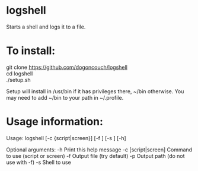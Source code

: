 # logshell
Starts a shell and logs it to a file.

# To install:  
git clone https://github.com/dogoncouch/logshell  
cd logshell  
./setup.sh  

Setup will install in /usr/bin if it has privileges there, ~/bin otherwise. You may need to add ~/bin to your path in ~/.profile.

# Usage information:  
Usage: logshell [-c {script|screen}] [-f <logfile>] [-s <shell>] [-h]

Optional arguments:
  -h                          Print this help message
  -c [script|screen]          Command to use (script or screen)
  -f <logfile>                Output file (try default)
  -p <logpath>                Output path (do not use with -f)
  -s <shell>                  Shell to use
